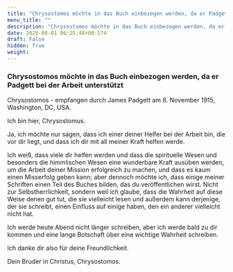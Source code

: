 ```yaml
---
title: "Chrysostomos möchte in das Buch einbezogen werden, da er Padgett bei der Arbeit unterstützt"
menu_title: ""
description: "Chrysostomos möchte in das Buch einbezogen werden, da er Padgett bei der Arbeit unterstützt"
date: 2020-08-01 06:25:48+00:174
draft: False
hidden: True
weight:
---
```

### Chrysostomos möchte in das Buch einbezogen werden, da er Padgett bei der Arbeit unterstützt

Chrysostomos - empfangen durch James Padgett am 8. November 1915, Washington, DC, USA.

Ich bin hier, Chrysostomus.

Ja, ich möchte nur sagen, dass ich einer deiner Helfer bei der Arbeit bin, die vor dir liegt, und dass ich dir mit all meiner Kraft helfen werde.

Ich weiß, dass viele dir helfen werden und dass die spirituelle Wesen und besonders die himmlischen Wesen eine wunderbare Kraft ausüben werden, um die Arbeit deiner Mission erfolgreich zu machen, und dass es kaum einen Misserfolg geben kann; aber dennoch möchte ich, dass einige meiner Schriften einen Teil des Buches bilden, das du veröffentlichen wirst. Nicht zur Selbstherrlichkeit, sondern weil ich glaube, dass die Wahrheit auf diese Weise denen gut tut, die sie vielleicht lesen und außerdem kann derjenige, der sie schreibt, einen Einfluss auf einige haben, den ein anderer vielleicht nicht hat.

Ich werde heute Abend nicht länger schreiben, aber ich werde bald zu dir kommen und eine lange Botschaft über eine wichtige Wahrheit schreiben.

Ich danke dir also für deine Freundlichkeit.

Dein Bruder in Christus, Chrysostomos.
